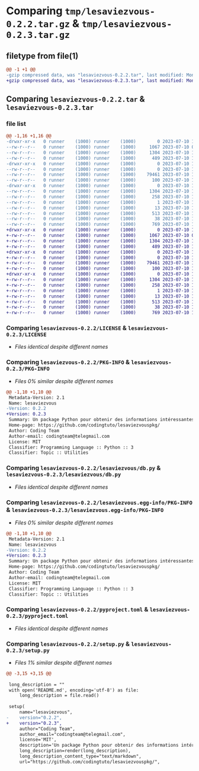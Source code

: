 # Comparing `tmp/lesaviezvous-0.2.2.tar.gz` & `tmp/lesaviezvous-0.2.3.tar.gz`

## filetype from file(1)

```diff
@@ -1 +1 @@
-gzip compressed data, was "lesaviezvous-0.2.2.tar", last modified: Mon Jul 10 17:54:34 2023, max compression
+gzip compressed data, was "lesaviezvous-0.2.3.tar", last modified: Mon Jul 10 17:57:41 2023, max compression
```

## Comparing `lesaviezvous-0.2.2.tar` & `lesaviezvous-0.2.3.tar`

### file list

```diff
@@ -1,16 +1,16 @@
-drwxr-xr-x   0 runner    (1000) runner    (1000)        0 2023-07-10 17:54:34.969381 lesaviezvous-0.2.2/
--rw-r--r--   0 runner    (1000) runner    (1000)     1067 2023-07-10 06:41:18.000000 lesaviezvous-0.2.2/LICENSE
--rw-r--r--   0 runner    (1000) runner    (1000)     1304 2023-07-10 17:54:34.969381 lesaviezvous-0.2.2/PKG-INFO
--rw-r--r--   0 runner    (1000) runner    (1000)      489 2023-07-10 17:52:10.000000 lesaviezvous-0.2.2/README.md
-drwxr-xr-x   0 runner    (1000) runner    (1000)        0 2023-07-10 17:54:34.969381 lesaviezvous-0.2.2/lesaviezvous/
--rw-r--r--   0 runner    (1000) runner    (1000)        0 2023-07-10 17:54:05.000000 lesaviezvous-0.2.2/lesaviezvous/__init__.py
--rw-r--r--   0 runner    (1000) runner    (1000)    79461 2023-07-10 17:37:05.000000 lesaviezvous-0.2.2/lesaviezvous/db.py
--rw-r--r--   0 runner    (1000) runner    (1000)      100 2023-07-10 17:50:14.000000 lesaviezvous-0.2.2/lesaviezvous/lesaviezvous.py
-drwxr-xr-x   0 runner    (1000) runner    (1000)        0 2023-07-10 17:54:34.969381 lesaviezvous-0.2.2/lesaviezvous.egg-info/
--rw-r--r--   0 runner    (1000) runner    (1000)     1304 2023-07-10 17:54:34.000000 lesaviezvous-0.2.2/lesaviezvous.egg-info/PKG-INFO
--rw-r--r--   0 runner    (1000) runner    (1000)      258 2023-07-10 17:54:34.000000 lesaviezvous-0.2.2/lesaviezvous.egg-info/SOURCES.txt
--rw-r--r--   0 runner    (1000) runner    (1000)        1 2023-07-10 17:54:34.000000 lesaviezvous-0.2.2/lesaviezvous.egg-info/dependency_links.txt
--rw-r--r--   0 runner    (1000) runner    (1000)       13 2023-07-10 17:54:34.000000 lesaviezvous-0.2.2/lesaviezvous.egg-info/top_level.txt
--rw-r--r--   0 runner    (1000) runner    (1000)      513 2023-07-10 17:36:39.000000 lesaviezvous-0.2.2/pyproject.toml
--rw-r--r--   0 runner    (1000) runner    (1000)       38 2023-07-10 17:54:34.969381 lesaviezvous-0.2.2/setup.cfg
--rw-r--r--   0 runner    (1000) runner    (1000)      769 2023-07-10 17:54:18.000000 lesaviezvous-0.2.2/setup.py
+drwxr-xr-x   0 runner    (1000) runner    (1000)        0 2023-07-10 17:57:41.981025 lesaviezvous-0.2.3/
+-rw-r--r--   0 runner    (1000) runner    (1000)     1067 2023-07-10 06:41:18.000000 lesaviezvous-0.2.3/LICENSE
+-rw-r--r--   0 runner    (1000) runner    (1000)     1304 2023-07-10 17:57:41.977025 lesaviezvous-0.2.3/PKG-INFO
+-rw-r--r--   0 runner    (1000) runner    (1000)      489 2023-07-10 17:52:10.000000 lesaviezvous-0.2.3/README.md
+drwxr-xr-x   0 runner    (1000) runner    (1000)        0 2023-07-10 17:57:41.977025 lesaviezvous-0.2.3/lesaviezvous/
+-rw-r--r--   0 runner    (1000) runner    (1000)        0 2023-07-10 17:54:05.000000 lesaviezvous-0.2.3/lesaviezvous/__init__.py
+-rw-r--r--   0 runner    (1000) runner    (1000)    79461 2023-07-10 17:37:05.000000 lesaviezvous-0.2.3/lesaviezvous/db.py
+-rw-r--r--   0 runner    (1000) runner    (1000)      100 2023-07-10 17:50:14.000000 lesaviezvous-0.2.3/lesaviezvous/lesaviezvous.py
+drwxr-xr-x   0 runner    (1000) runner    (1000)        0 2023-07-10 17:57:41.977025 lesaviezvous-0.2.3/lesaviezvous.egg-info/
+-rw-r--r--   0 runner    (1000) runner    (1000)     1304 2023-07-10 17:57:41.000000 lesaviezvous-0.2.3/lesaviezvous.egg-info/PKG-INFO
+-rw-r--r--   0 runner    (1000) runner    (1000)      258 2023-07-10 17:57:41.000000 lesaviezvous-0.2.3/lesaviezvous.egg-info/SOURCES.txt
+-rw-r--r--   0 runner    (1000) runner    (1000)        1 2023-07-10 17:57:41.000000 lesaviezvous-0.2.3/lesaviezvous.egg-info/dependency_links.txt
+-rw-r--r--   0 runner    (1000) runner    (1000)       13 2023-07-10 17:57:41.000000 lesaviezvous-0.2.3/lesaviezvous.egg-info/top_level.txt
+-rw-r--r--   0 runner    (1000) runner    (1000)      513 2023-07-10 17:36:39.000000 lesaviezvous-0.2.3/pyproject.toml
+-rw-r--r--   0 runner    (1000) runner    (1000)       38 2023-07-10 17:57:41.981025 lesaviezvous-0.2.3/setup.cfg
+-rw-r--r--   0 runner    (1000) runner    (1000)      769 2023-07-10 17:57:14.000000 lesaviezvous-0.2.3/setup.py
```

### Comparing `lesaviezvous-0.2.2/LICENSE` & `lesaviezvous-0.2.3/LICENSE`

 * *Files identical despite different names*

### Comparing `lesaviezvous-0.2.2/PKG-INFO` & `lesaviezvous-0.2.3/PKG-INFO`

 * *Files 0% similar despite different names*

```diff
@@ -1,10 +1,10 @@
 Metadata-Version: 2.1
 Name: lesaviezvous
-Version: 0.2.2
+Version: 0.2.3
 Summary: Un package Python pour obtenir des informations intéressantes du monde.
 Home-page: https://github.com/codingtuto/lesaviezvouspkg/
 Author: Coding Team
 Author-email: codingteam@telegmail.com
 License: MIT
 Classifier: Programming Language :: Python :: 3
 Classifier: Topic :: Utilities
```

### Comparing `lesaviezvous-0.2.2/lesaviezvous/db.py` & `lesaviezvous-0.2.3/lesaviezvous/db.py`

 * *Files identical despite different names*

### Comparing `lesaviezvous-0.2.2/lesaviezvous.egg-info/PKG-INFO` & `lesaviezvous-0.2.3/lesaviezvous.egg-info/PKG-INFO`

 * *Files 0% similar despite different names*

```diff
@@ -1,10 +1,10 @@
 Metadata-Version: 2.1
 Name: lesaviezvous
-Version: 0.2.2
+Version: 0.2.3
 Summary: Un package Python pour obtenir des informations intéressantes du monde.
 Home-page: https://github.com/codingtuto/lesaviezvouspkg/
 Author: Coding Team
 Author-email: codingteam@telegmail.com
 License: MIT
 Classifier: Programming Language :: Python :: 3
 Classifier: Topic :: Utilities
```

### Comparing `lesaviezvous-0.2.2/pyproject.toml` & `lesaviezvous-0.2.3/pyproject.toml`

 * *Files identical despite different names*

### Comparing `lesaviezvous-0.2.2/setup.py` & `lesaviezvous-0.2.3/setup.py`

 * *Files 1% similar despite different names*

```diff
@@ -3,15 +3,15 @@
 
 long_description = ""
 with open('README.md', encoding='utf-8') as file:
     long_description = file.read()
 
 setup(
     name="lesaviezvous",
-    version="0.2.2",
+    version="0.2.3",
     author="Coding Team",
     author_email="codingteam@telegmail.com",
     license='MIT',
     description='Un package Python pour obtenir des informations intéressantes du monde.',
     long_description=render(long_description),
     long_description_content_type="text/markdown",
     url="https://github.com/codingtuto/lesaviezvouspkg/",
```

